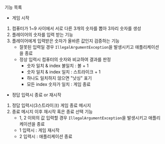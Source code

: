 기능 목록
- 게임 시작
1. 컴퓨터가 1~9 사이에서 서로 다른 3개의 숫자를 뽑아 3자리 숫자를 생성
2. 플레이어의 숫자를 입력 받는 기능
3. 플레이어에게 입력받은 숫자가 올바른 값인지 검증하는 기능 
   - 잘못된 입력일 경우 `IllegalArgumentException`을 발생시키고 애플리케이션을 종료
   - 정상 입력시 컴퓨터의 숫자와 비교하여 결과를 판정
     - 숫자 일치 & index 불일치 : 볼 + 1
     - 숫자 일치 & index 일치 : 스트라이크 + 1
     - 하나도 일치하지 않으면 "낫싱" 표기
     - 모든 index 숫자가 일치 : 게임 종료

- 정답 입력시 종료 or 재시작
1. 정답 입력시(3스트라이크) 게임 종료 메시지
2. 종료 메시지 이후 재시작 혹은 종료 선택 기능
   - 1, 2 이외의 값 입력할 경우 `IllegalArgumentException`을 발생시키고 애플리케이션을 종료
   - 1 입력시 : 게임 재시작
   - 2 입력시 : 애플리케이션 종료 